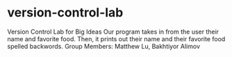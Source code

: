 # version-control-lab
Version Control Lab for Big Ideas
Our program takes in from the user their name and favorite food. Then, it prints out their name and their favorite food spelled backwords.
Group Members: Matthew Lu, Bakhtiyor Alimov
